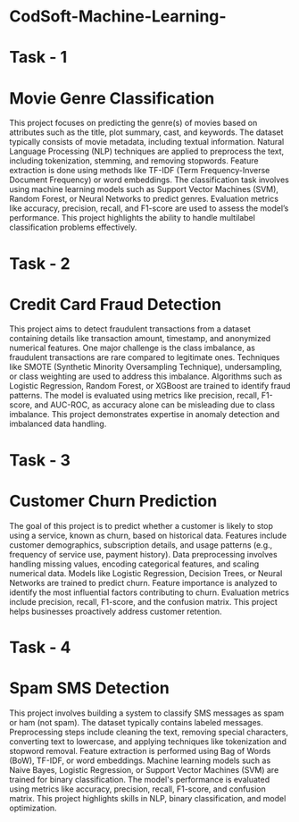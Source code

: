 # CodSoft-Machine-Learning-

# Task - 1 

# Movie Genre Classification
   
This project focuses on predicting the genre(s) of movies based on attributes such as the title, plot summary, cast, and keywords. The dataset typically consists of movie metadata, including textual information. Natural Language Processing (NLP) techniques are applied to preprocess the text, including tokenization, stemming, and removing stopwords. Feature extraction is done using methods like TF-IDF (Term Frequency-Inverse Document Frequency) or word embeddings. The classification task involves using machine learning models such as Support Vector Machines (SVM), Random Forest, or Neural Networks to predict genres. Evaluation metrics like accuracy, precision, recall, and F1-score are used to assess the model’s performance. This project highlights the ability to handle multilabel classification problems effectively.

# Task - 2

# Credit Card Fraud Detection
   
This project aims to detect fraudulent transactions from a dataset containing details like transaction amount, timestamp, and anonymized numerical features. One major challenge is the class imbalance, as fraudulent transactions are rare compared to legitimate ones. Techniques like SMOTE (Synthetic Minority Oversampling Technique), undersampling, or class weighting are used to address this imbalance. Algorithms such as Logistic Regression, Random Forest, or XGBoost are trained to identify fraud patterns. The model is evaluated using metrics like precision, recall, F1-score, and AUC-ROC, as accuracy alone can be misleading due to class imbalance. This project demonstrates expertise in anomaly detection and imbalanced data handling.

# Task - 3

# Customer Churn Prediction
   
The goal of this project is to predict whether a customer is likely to stop using a service, known as churn, based on historical data. Features include customer demographics, subscription details, and usage patterns (e.g., frequency of service use, payment history). Data preprocessing involves handling missing values, encoding categorical features, and scaling numerical data. Models like Logistic Regression, Decision Trees, or Neural Networks are trained to predict churn. Feature importance is analyzed to identify the most influential factors contributing to churn. Evaluation metrics include precision, recall, F1-score, and the confusion matrix. This project helps businesses proactively address customer retention.

# Task - 4

# Spam SMS Detection
   
This project involves building a system to classify SMS messages as spam or ham (not spam). The dataset typically contains labeled messages. Preprocessing steps include cleaning the text, removing special characters, converting text to lowercase, and applying techniques like tokenization and stopword removal. Feature extraction is performed using Bag of Words (BoW), TF-IDF, or word embeddings. Machine learning models such as Naive Bayes, Logistic Regression, or Support Vector Machines (SVM) are trained for binary classification. The model's performance is evaluated using metrics like accuracy, precision, recall, F1-score, and confusion matrix. This project highlights skills in NLP, binary classification, and model optimization.

